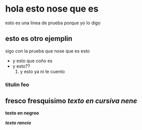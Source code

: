 # hola esto nose que es
esto es una linea de prueba porque yo lo digo
## esto es otro ejemplin
sigo con la prueba que nose que es esto
- y esto que coño es
- y esto??
  1. y esto ya ni te cuento
### titulin feo
fresco fresquisimo
*texto en cursiva nene*
--- 
**texto en negroo**

***texto rancio***

